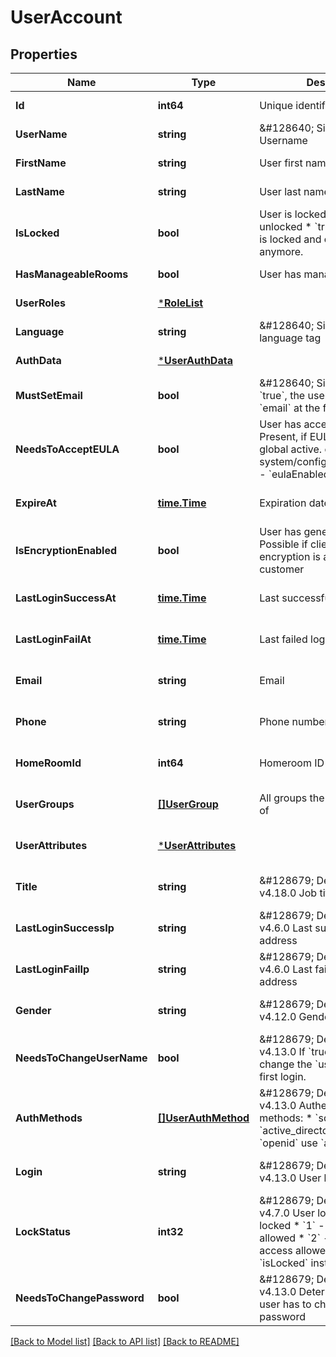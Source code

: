 # UserAccount

## Properties
Name | Type | Description | Notes
------------ | ------------- | ------------- | -------------
**Id** | **int64** | Unique identifier for the user | [default to null]
**UserName** | **string** | &amp;#128640; Since v4.13.0  Username | [default to null]
**FirstName** | **string** | User first name | [default to null]
**LastName** | **string** | User last name | [default to null]
**IsLocked** | **bool** | User is locked:  * &#x60;false&#x60; - unlocked  * &#x60;true&#x60; - locked    User is locked and can not login anymore. | [default to false]
**HasManageableRooms** | **bool** | User has manageable rooms | [default to null]
**UserRoles** | [***RoleList**](RoleList.md) |  | [default to null]
**Language** | **string** | &amp;#128640; Since v4.20.0  IETF language tag | [default to null]
**AuthData** | [***UserAuthData**](UserAuthData.md) |  | [default to null]
**MustSetEmail** | **bool** | &amp;#128640; Since v4.13.0  If &#x60;true&#x60;, the user must set the &#x60;email&#x60; at the first login. | [optional] [default to false]
**NeedsToAcceptEULA** | **bool** | User has accepted EULA.  Present, if EULA is system global active.  cf. &#x60;GET system/config/settings/general&#x60; - &#x60;eulaEnabled&#x60; | [optional] [default to null]
**ExpireAt** | [**time.Time**](time.Time.md) | Expiration date | [optional] [default to null]
**IsEncryptionEnabled** | **bool** | User has generated private key.  Possible if client-side encryption is active for this customer | [optional] [default to null]
**LastLoginSuccessAt** | [**time.Time**](time.Time.md) | Last successful logon date | [optional] [default to null]
**LastLoginFailAt** | [**time.Time**](time.Time.md) | Last failed logon date | [optional] [default to null]
**Email** | **string** | Email  | [optional] [default to null]
**Phone** | **string** | Phone number | [optional] [default to null]
**HomeRoomId** | **int64** | Homeroom ID | [optional] [default to null]
**UserGroups** | [**[]UserGroup**](UserGroup.md) | All groups the user is member of | [optional] [default to null]
**UserAttributes** | [***UserAttributes**](UserAttributes.md) |  | [optional] [default to null]
**Title** | **string** | &amp;#128679; Deprecated since v4.18.0  Job title | [optional] [default to null]
**LastLoginSuccessIp** | **string** | &amp;#128679; Deprecated since v4.6.0  Last successful logon IP address | [optional] [default to null]
**LastLoginFailIp** | **string** | &amp;#128679; Deprecated since v4.6.0  Last failed logon IP address | [optional] [default to null]
**Gender** | **string** | &amp;#128679; Deprecated since v4.12.0  Gender | [optional] [default to n]
**NeedsToChangeUserName** | **bool** | &amp;#128679; Deprecated since v4.13.0  If &#x60;true&#x60;, the user must change the &#x60;userName&#x60; at the first login. | [optional] [default to false]
**AuthMethods** | [**[]UserAuthMethod**](UserAuthMethod.md) | &amp;#128679; Deprecated since v4.13.0  Authentication methods:  * &#x60;sql&#x60;  * &#x60;active_directory&#x60;  * &#x60;radius&#x60;  * &#x60;openid&#x60;  use &#x60;authData&#x60; instead | [optional] [default to null]
**Login** | **string** | &amp;#128679; Deprecated since v4.13.0  User login name | [optional] [default to null]
**LockStatus** | **int32** | &amp;#128679; Deprecated since v4.7.0  User lock status:  * &#x60;0&#x60; - locked  * &#x60;1&#x60; - Web access allowed  * &#x60;2&#x60; - Web and mobile access allowed    Please use &#x60;isLocked&#x60; instead. | [default to null]
**NeedsToChangePassword** | **bool** | &amp;#128679; Deprecated since v4.13.0  Determines whether user has to change his / her password | [default to null]

[[Back to Model list]](../README.md#documentation-for-models) [[Back to API list]](../README.md#documentation-for-api-endpoints) [[Back to README]](../README.md)

